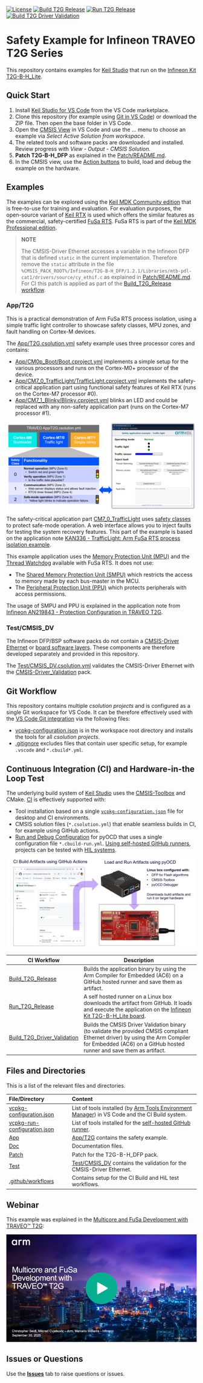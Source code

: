 [![License](https://img.shields.io/github/license/Arm-Examples/Safety-Example-Infineon-T2G?label)](https://github.com/Arm-Examples/Safety-Example-Infineon-T2G/blob/main/LICENSE)
[![Build T2G Release](https://img.shields.io/github/actions/workflow/status/Arm-Examples/Safety-Example-Infineon-T2G/Build_T2G_Release.yaml?logo=arm&logoColor=0091bd&label=Build%20T2G%20Release)](./.github/workflows/Build_T2G_Release.yaml)
[![Run T2G Release](https://img.shields.io/github/actions/workflow/status/Arm-Examples/Safety-Example-Infineon-T2G/Run_T2G_Release.yaml?logo=arm&logoColor=0091bd&label=Run%20T2G%20Release)](./.github/workflows/Run_T2G_Release.yaml)
[![Build T2G Driver Validation](https://img.shields.io/github/actions/workflow/status/Arm-Examples/Safety-Example-Infineon-T2G/Build_T2G_Driver_Validation.yaml?logo=arm&logoColor=0091bd&label=Build%20T2G%20Driver%20Validation)](./.github/workflows/Build_T2G_Driver_Validation.yaml)


# Safety Example for Infineon TRAVEO T2G Series

This repository contains examples for [Keil Studio](https://www.keil.arm.com/) that run on the [Infineon Kit T2G-B-H_Lite](https://www.keil.arm.com/packs/kit_t2g-b-h_lite_bsp-infineon).


## Quick Start

1. Install [Keil Studio for VS Code](https://marketplace.visualstudio.com/items?itemName=Arm.keil-studio-pack) from the VS Code marketplace.
2. Clone this repository (for example using [Git in VS Code](https://code.visualstudio.com/docs/sourcecontrol/intro-to-git)) or download the ZIP file. Then open the base folder in VS Code.
3. Open the [CMSIS View](https://mdk-packs.github.io/vscode-cmsis-solution-docs/userinterface.html#2-main-area-of-the-cmsis-view) in VS Code and use the ... menu to choose an example via *Select Active Solution from workspace*.
4. The related tools and software packs are downloaded and installed. Review progress with *View - Output - CMSIS Solution*.
5. **Patch T2G-B-H_DFP** as explained in the [Patch/README.md](./Patch/README.md).
6. In the CMSIS view, use the [Action buttons](https://github.com/ARM-software/vscode-cmsis-csolution?tab=readme-ov-file#action-buttons) to build, load and debug the example on the hardware.


## Examples

The examples can be explored using the [Keil MDK Community edition](https://www.keil.arm.com/keil-mdk/#mdk-v6-editions) that is free-to-use for training and evaluation. For evaluation purposes, the open-source variant of [Keil RTX](https://developer.arm.com/Tools%20and%20Software/Keil%20MDK/RTX5%20RTOS) is used which offers the similar features as the commercial, safety-certified [FuSa RTS](https://developer.arm.com/Tools%20and%20Software/Keil%20MDK/FuSa%20Run-Time%20System). FuSa RTS is part of the [Keil MDK Professional edition](https://www.keil.arm.com/keil-mdk/#mdk-v6-editions).

> **NOTE**
>
> The CMSIS-Driver Ethernet accesses a variable in the Infineon DFP that is defined `static` in the current implementation. Therefore remove the `static` attribute in the file `%CMSIS_PACK_ROOT%/Infineon/T2G-B-H_DFP/1.2.1/Libraries/mtb-pdl-cat1/drivers/source/cy_ethif.c` as explained in [Patch/README.md](./Patch/README.md). For CI this patch is applied as part of the [Build_T2G_Release workflow](./.github/workflows/Build_T2G_Release.yaml).


### App/T2G

This is a practical demonstration of Arm FuSa RTS process isolation, using a simple traffic light controller to showcase safety classes, MPU zones, and fault handling on Cortex-M devices.

The [App/T2G.csolution.yml](./App/T2G.csolution.yml) safety example uses three processor cores and contains:

- [App/CM0p_Boot/Boot.cproject.yml](./App/CM0p_Boot/Boot.cproject.yml) implements a simple setup for the various processors and runs on the Cortex-M0+ processor of the device.
- [App/CM7_0_TrafficLight/TrafficLight.cproject.yml](./App/CM7_0_TrafficLight/TrafficLight.cproject.yml) implements the safety-critical application part using functional safety features of Keil RTX (runs on the Cortex-M7 processor #0).
- [App/CM7_1_Blinky/Blinky.cproject.yml](./App/CM7_1_Blinky/Blinky.cproject.yml) blinks an LED and could be replaced with any non-safety application part (runs on the Cortex-M7 processor #1).

![App_T2G Safety Example](./Doc/App_T2G.png "App_T2G Safety Example")

The safety-critical application part [CM7_0_TrafficLight](./App/CM7_0_TrafficLight/TrafficLight.cproject.yml) uses [safety classes](https://arm-software.github.io/CMSIS_6/main/RTOS2/rtos_process_isolation_safety_class.html) to protect safe-mode operation. A web interface allows you to inject faults for testing the system recovery features. This part of the example is based on the application note [KAN336 - TrafficLight: Arm FuSa RTS process isolation example](https://developer.arm.com/documentation/kan336/latest).

This example application uses the [Memory Protection Unit (MPU)](https://arm-software.github.io/CMSIS_6/main/RTOS2/rtos_process_isolation_mpu.html) and the  [Thread Watchdog](https://arm-software.github.io/CMSIS_6/main/RTOS2/rtos_process_isolation_thread_wdt.html) available with FuSa RTS.
It does not use:

- The [Shared Memory Protection Unit (SMPU)](https://community.infineon.com/t5/Blogs/Understanding-Shared-Memory-Protection-Units/ba-p/713327) which restricts the access to memory made by each bus-master in the MCU. 
- The [Peripheral Protection Unit (PPU)](https://community.infineon.com/t5/Blogs/Understanding-Peripheral-Protection-Units/ba-p/822859) which protects peripherals with access permissions.

The usage of SMPU and PPU is explained in the application note from [Infineon AN219843 - Protection Configuration in TRAVEO T2G](https://www.infineon.com/gated/infineon-an219843---protection-configuration-in-traveo-tm-t2g-applicationnotes-en_32a66c38-76fc-478e-ba27-0fccba2b2976).


### Test/CMSIS_DV

The Infineon DFP/BSP software packs do not contain a [CMSIS-Driver Ethernet](https://arm-software.github.io/CMSIS_6/latest/Driver/group__eth__interface__gr.html) or [board software layers](https://open-cmsis-pack.github.io/cmsis-toolbox/ReferenceApplications/#board-layer). These components are therefore developed separately and provided in this repository.

The [Test/CMSIS_DV.csolution.yml](./Test/CMSIS_DV.csolution.yml) validates the CMSIS-Driver Ethernet with the [CMSIS-Driver_Validation](https://github.com/ARM-software/CMSIS-Driver_Validation) pack.


## Git Workflow

This repository contains multiple *csolution projects* and is configured as a single Git workspace for VS Code. It can be therefore effectively used with the [VS Code Git integration](https://code.visualstudio.com/docs/sourcecontrol/overview) via the following files:

- [vcpkg-configuration.json](./vcpkg-configuration.json) is in the workspace root directory and installs the tools for all *csolution projects*.
- [.gitignore](./.gitignore) excludes files that contain user specific setup, for example `.vscode` and `*.cbuild*.yml`.


## Continuous Integration (CI) and Hardware-in-the Loop Test

The underlying build system of [Keil Studio](https://www.keil.arm.com/) uses the [CMSIS-Toolbox](https://open-cmsis-pack.github.io/cmsis-toolbox/) and CMake. [CI](https://en.wikipedia.org/wiki/Continuous_integration) is effectively supported with:

- Tool installation based on a single [`vcpkg-configuration.json`](./vcpkg-configuration.json) file for desktop and CI environments.
- CMSIS solution files (`*.csolution.yml`) that enable seamless builds in CI, for example using GitHub actions.
- [Run and Debug Configuration](https://open-cmsis-pack.github.io/cmsis-toolbox/build-overview/#run-and-debug-configuration) for pyOCD that uses a single configuration file `*.cbuild-run.yml`. [Using self-hosted GitHub runners](./Doc/README.md), projects can be tested with [HIL systems](https://en.wikipedia.org/wiki/Hardware-in-the-loop_simulation).

![CI and HiL Test](./Doc/CI_HIL.png "CI and HiL Test")

| CI Workflow                              | Description
|---                                       |---
| [Build_T2G_Release](./.github/workflows/Build_T2G_Release.yaml) | Builds the application binary by using the Arm Compiler for Embedded (AC6) on a GitHub hosted runner and save them as artifact. |
| [Run_T2G_Release](./.github/workflows/Run_T2G_Release.yaml)     | A self hosted runner on a Linux box downloads the artifact from GitHub. It loads and execute the application on the [Infineon Kit T2G-B-H_Lite board](https://www.keil.arm.com/packs/kit_t2g-b-h_lite_bsp-infineon). |
| [Build_T2G_Driver_Validation](./.github/workflows/Build_T2G_Driver_Validation.yaml) | Builds the CMSIS Driver Validation binary (to validate the provided CMSIS compliant Ethernet driver) by using the Arm Compiler for Embedded (AC6) on a GitHub hosted runner and save them as artifact. |


## Files and Directories

This is a list of the relevant files and directories.

File/Directory                            | Content
:-----------------------------------------|:---------------------------------------------------------
[vcpkg-configuration.json](./vcpkg-configuration.json) | List of tools installed (by [Arm Tools Environment Manager](https://marketplace.visualstudio.com/items?itemName=Arm.environment-manager)) in VS Code and the CI Build system.
[vcpkg-run-configuration.json](./vcpkg-run-configuration.json) | List of tools installed for the [self-hosted GitHub runner](./Doc/README.md).
[App](./App)                              | [App/T2G](#appt2g) contains the safety example.
[Doc](./Doc)                              | Documentation files.
[Patch](./Patch)                          | Patch for the T2G-B-H_DFP pack.
[Test](./Test)                            | [Test/CMSIS_DV](#testcm7_0_dv_eth) contains the validation for the CMSIS-Driver Ethernet.
[.github/workflows](./.github/workflows)  | Contains setup for the CI Build and HiL test workflows.


## Webinar

This example was explained in the [Multicore and FuSa Development with TRAVEO™ T2G](https://www.arm.com/resources/webinar/keil-studio-session-5):

[![Multicore webinar preview](./Doc/video_preview.png)](https://armkeil.blob.core.windows.net/developer/Files/videos/KeilStudio/20250930_FuSa_TRAVEO.mp4)


## Issues or Questions

Use the [**Issues**](./issues) tab to raise questions or issues.
